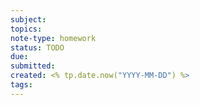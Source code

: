 ```yaml
---
subject:
topics:
note-type: homework
status: TODO
due:
submitted:
created: <% tp.date.now("YYYY-MM-DD") %>
tags:
---
```

